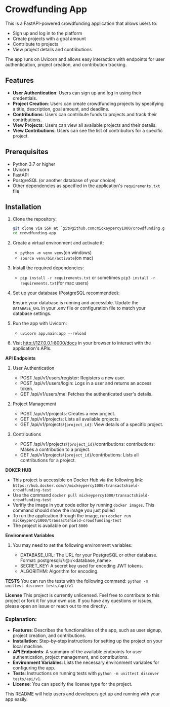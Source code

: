 # Crowdfunding App

This is a FastAPI-powered crowdfunding application that allows users to:
- Sign up and log in to the platform
- Create projects with a goal amount
- Contribute to projects
- View project details and contributions

The app runs on Uvicorn and allows easy interaction with endpoints for user authentication, project creation, and contribution tracking.

## Features

- **User Authentication**: Users can sign up and log in using their credentials.
- **Project Creation**: Users can create crowdfunding projects by specifying a title, description, goal amount, and deadline.
- **Contributions**: Users can contribute funds to projects and track their contributions.
- **View Projects**: Users can view all available projects and their details.
- **View Contributions**: Users can see the list of contributors for a specific project.

## Prerequisites

- Python 3.7 or higher
- Uvicorn
- FastAPI
- PostgreSQL (or another database of your choice)
- Other dependencies as specified in the application's `requirements.txt` file

## Installation

1. Clone the repository:
   ```bash
   git clone via SSH at `git@github.com:mickeypercy1000/crowdfunding.git` or via HHTPS at `https://github.com/mickeypercy1000/crowdfunding.git`
   cd crowdfunding-app

2. Create a virtual environment and activate it:
    - `python -m venv venv`(on windows)
    - `source venv/bin/activate`(on mac)

3. Install the required dependencies:
    - `pip install -r requirements.txt` or sometimes `pip3 install -r requirements.txt`(for mac users)

4. Set up your database (PostgreSQL recommended):

    Ensure your database is running and accessible.
    Update the `DATABASE_URL` in your .env file or configuration file to match your database settings.

5. Run the app with Uvicorn:
    - `uvicorn app.main:app --reload`

6. Visit http://127.0.0.1:8000/docs in your browser to interact with the application's APIs.


**API Endpoints**
1. User Authentication

    - POST /api/v1/users/register: Registers a new user.
    - POST /api/v1/users/login: Logs in a user and returns an access token.
    - GET /api/v1/users/me: Fetches the authenticated user's details.

2. Project Management

    - POST /api/v1/projects: Creates a new project.
    - GET /api/v1/projects: Lists all available projects.
    - GET /api/v1/projects/`{project_id}`: View details of a specific project.

3. Contributions

    - POST /api/v1/projects/`{project_id}`/contributions: contributions: Makes a contribution to a project.
    - GET /api/v1/projects/`{project_id}`/contributions: Lists all contributions for a project.

**DOKER HUB**
- This project is accessible on Docker Hub via the following link: `https://hub.docker.com/r/mickeypercy1000/transactshield-crowdfunding-test`
- Use the command `docker pull mickeypercy1000/transactshield-crowdfunding-test`
- Verifiy the image in your code editor by running `docker images`. This command should show the image you just pulled
- To run the application through the image, run `docker run mickeypercy1000/transactshield-crowdfunding-test`
- The project is available on port `8000`

**Environment Variables**

1. You may need to set the following environment variables:

    - DATABASE_URL: The URL for your PostgreSQL or other database. Format: postgresql://<user>:<password>@<host>:<port>/<database_name>
    - SECRET_KEY: A secret key used for encoding JWT tokens.
    - ALGORITHM: Algorithm for encoding.

**TESTS**
You can run the tests with the following command:
`python -m unittest discover tests/api/v1`

**License**
This project is currently unlicensed.
Feel free to contribute to this project or fork it for your own use. If you have any questions or issues, please open an issue or reach out to me directly.


### Explanation:
- **Features**: Describes the functionalities of the app, such as user signup, project creation, and contributions.
- **Installation**: Step-by-step instructions for setting up the project on your local machine.
- **API Endpoints**: A summary of the available endpoints for user authentication, project management, and contributions.
- **Environment Variables**: Lists the necessary environment variables for configuring the app.
- **Tests**: Instructions on running tests with `python -m unittest discover tests/api/v1`.
- **License**: You can specify the license type for the project.

This README will help users and developers get up and running with your app easily.
